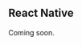 ## React Native

Coming soon.

<!--

[getting started with react native](https://facebook.github.io/react-native/docs/getting-started)

1. Name three Core Components of React Native and describe what they do.
2. What problem does React Native solve (why call it native)?
3. What are the building blocks of a React Native app? How does that compare to a React app?

[expo](https://expo.io/)

1. What solution does expo provide?
2. Expo tries to manage as much of the complexity of building apps as possible, which is why we call it the ____ workflow.
3. What is the difference between React Native and Expo?

[expo snack](https://snack.expo.io/)

1. Checkout this tool. What does snack allow you to do?

[ejecting](https://docs.expo.io/versions/latest/expokit/eject)

1. What does “eject” mean within the context of Expo?
2. When should you not eject?
3. Why might you choose to eject?

## Tutorial 
[react native basics](https://facebook.github.io/react-native/docs/tutorial)

## Bookmark & Review
[react native](https://facebook.github.io/react-native/)



### Reflection

1. Looking ahead at this module’s course schedule, What do you look forward to learning?
2. What are your learning goals after reading and reviewing the [class README](https://codefellows.github.io/code-401-javascript-guide/curriculum/class-41/)?


`Things I'd like to know more about:`

